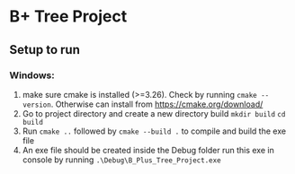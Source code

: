 # B+ Tree Project

## Setup to run 
### Windows:
1. make sure cmake is installed (>=3.26). Check by running ```cmake --version```. Otherwise can install from https://cmake.org/download/
2. Go to project directory and create a new directory build ```mkdir build``` ```cd build```
3. Run ```cmake ..``` followed by ```cmake --build .``` to compile and build the exe file
4. An exe file should be created inside the Debug folder run this exe in console by running ```.\Debug\B_Plus_Tree_Project.exe```
